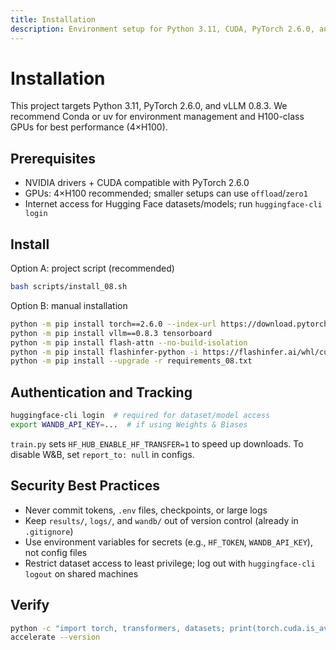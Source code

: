 ```yaml
---
title: Installation
description: Environment setup for Python 3.11, CUDA, PyTorch 2.6.0, and vLLM 0.8.3.
---
```


# Installation

This project targets Python 3.11, PyTorch 2.6.0, and vLLM 0.8.3. We recommend Conda or uv for environment management and H100-class GPUs for best performance (4×H100).

## Prerequisites

- NVIDIA drivers + CUDA compatible with PyTorch 2.6.0
- GPUs: 4×H100 recommended; smaller setups can use `offload`/`zero1`
- Internet access for Hugging Face datasets/models; run `huggingface-cli login`

## Install

Option A: project script (recommended)

```bash
bash scripts/install_08.sh
```

Option B: manual installation

```bash
python -m pip install torch==2.6.0 --index-url https://download.pytorch.org/whl/cu124
python -m pip install vllm==0.8.3 tensorboard
python -m pip install flash-attn --no-build-isolation
python -m pip install flashinfer-python -i https://flashinfer.ai/whl/cu124/torch2.6/
python -m pip install --upgrade -r requirements_08.txt
```

## Authentication and Tracking

```bash
huggingface-cli login  # required for dataset/model access
export WANDB_API_KEY=...  # if using Weights & Biases
```

`train.py` sets `HF_HUB_ENABLE_HF_TRANSFER=1` to speed up downloads. To disable W&B, set `report_to: null` in configs.

## Security Best Practices

- Never commit tokens, `.env` files, checkpoints, or large logs
- Keep `results/`, `logs/`, and `wandb/` out of version control (already in `.gitignore`)
- Use environment variables for secrets (e.g., `HF_TOKEN`, `WANDB_API_KEY`), not config files
- Restrict dataset access to least privilege; log out with `huggingface-cli logout` on shared machines

## Verify

```bash
python -c "import torch, transformers, datasets; print(torch.cuda.is_available())"
accelerate --version
```
